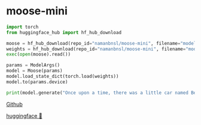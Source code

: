 # moose-mini

```py
import torch
from huggingface_hub import hf_hub_download
```

```py
moose = hf_hub_download(repo_id="namanbnsl/moose-mini", filename="model.py")
weights = hf_hub_download(repo_id="namanbnsl/moose-mini", filename="model.pth")
exec(open(moose).read())

params = ModelArgs()
model = Moose(params)
model.load_state_dict(torch.load(weights))
model.to(params.device)
```

```py
print(model.generate("Once upon a time, there was a little car named Beep."))
```

[Github](https://github.com/namanbnsl/moose-mini/tree/main)

[huggingface 🤗](https://huggingface.co/namanbnsl/moose-mini/)
